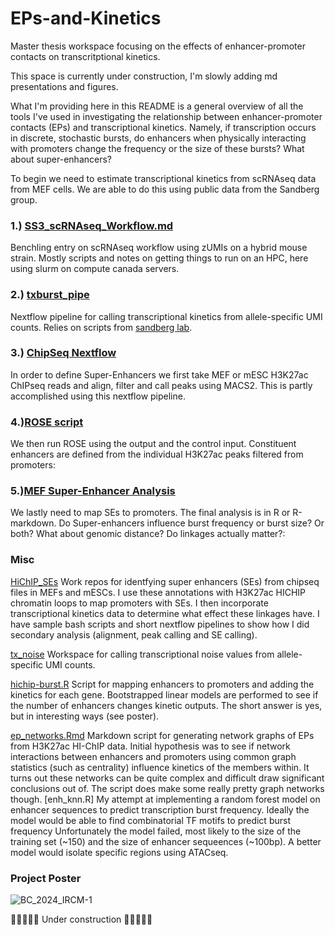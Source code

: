 # EPs-and-Kinetics
Master thesis workspace focusing on the effects of enhancer-promoter contacts on transcritptional kinetics.


This space is currently under construction, I'm slowly adding md presentations and figures. 

What I'm providing here in this README is a general overview of all the tools I've used in investigating the relationship between enhancer-promoter contacts (EPs) and transcriptional kinetics. Namely, if transcription occurs in discrete, stochastic bursts, do enhancers when physically interacting with promoters change the frequency or the size of these bursts? What about super-enhancers?

To begin we need to estimate transcriptional kinetics from scRNAseq data from MEF cells. We are able to do this using public data from the Sandberg group.
### 1.) [SS3_scRNAseq_Workflow.md](https://github.com/Benjamin-R-Clark/eps-and-kinetics-thesis/blob/main/SS3_scRNAseq_Workflow.md)
  Benchling entry on scRNAseq workflow using zUMIs on a hybrid mouse strain. Mostly scripts and notes on getting things to run on an HPC, here using slurm on compute canada servers.

### 2.) [txburst_pipe](https://github.com/Clarkvale/txburst_pipe)
  Nextflow pipeline for calling transcriptional kinetics from allele-specific UMI counts. Relies on scripts from  [sandberg lab](https://github.com/sandberg-lab/txburst).

### 3.) [ChipSeq Nextflow](https://github.com/Benjamin-R-Clark/EPs-and-Kinetics/blob/main/HiChIP_SEs/align.nf)
  In order to define Super-Enhancers we first take MEF or mESC H3K27ac ChIPseq reads and align, filter and call peaks using MACS2. This is partly accomplished using this nextflow pipeline.

### 4.)[ROSE script](https://github.com/Benjamin-R-Clark/EPs-and-Kinetics/blob/main/HiChIP_SEs/rose.sh)
  We then run ROSE using the output and the control input. Constituent enhancers are defined from the individual H3K27ac peaks filtered from promoters:

### 5.)[MEF Super-Enhancer Analysis](https://github.com/Benjamin-R-Clark/EPs-and-Kinetics/blob/main/HiChIP_SEs/MEF/mef_se.md)
  We lastly need to map SEs to promoters. The final analysis is in R or R-markdown. Do Super-enhancers influence burst frequency or burst size? Or both? What about genomic distance? Do linkages actually matter?:




### Misc
[HiChIP_SEs](https://github.com/Benjamin-R-Clark/EPs-and-Kinetics/tree/main/HiChIP_SEs)
  Work repos for identfying super enhancers (SEs) from chipseq files in MEFs and mESCs. I use these annotations with H3K27ac HICHIP chromatin loops to map promoters with SEs. I then incorporate transcriptional kinetics data to determine what effect these linkages have. I have sample bash scripts and short nextflow pipelines to show how I did secondary analysis (alignment, peak calling and SE calling). 
  
[tx_noise](https://github.com/Clarkvale/txnoise/tree/74118078493861024634fedda180b60544bd8bd4)
  Workspace for calling transcriptional noise values from allele-specific UMI counts.

[hichip-burst.R](https://github.com/Benjamin-R-Clark/EPs-and-Kinetics/blob/main/hichip/hichip-burst.R)
  Script for mapping enhancers to promoters and adding the kinetics for each gene. Bootstrapped linear models are performed to see if the number of enhancers changes kinetic outputs. The short answer is yes, but in interesting ways (see poster).

[ep_networks.Rmd](https://github.com/Benjamin-R-Clark/EPs-and-Kinetics/blob/main/hichip/ep_networks.rmd)
  Markdown script for generating network graphs of EPs from H3K27ac HI-ChIP data. Initial hypothesis was to see if network interactions between enhancers and promoters using common graph statistics (such as centrality) influence kinetics of the members   within. It turns out these networks can be quite complex and difficult draw significant conclusions out of. The script does make some really pretty graph networks though. 
[enh_knn.R]
  My attempt at implementing a random forest model on enhancer sequences to predict transcription burst frequency. Ideally the model would be able to find combinatorial TF motifs to predict burst frequency Unfortunately the model failed, most likely to the size of the training set (~150) and the size of enhancer sequeences (~100bp). A better model would isolate specific regions using ATACseq. 

  ### Project Poster

  ![BC_2024_IRCM-1](https://github.com/user-attachments/assets/9fea9f99-5c22-40ed-9239-c7647a2d4598)

  
  🚧🚧🚧🚧🚧 Under construction 🚧🚧🚧🚧🚧
